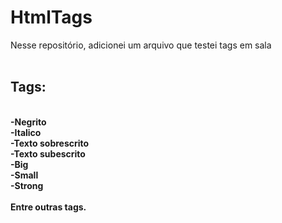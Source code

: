 # HtmlTags

Nesse repositório, adicionei um arquivo que testei tags em sala<br>
<br>
<b><h2>Tags:</h2><b><br>
-Negrito<br>
-Italico<br>
-Texto sobrescrito<br>
-Texto subescrito<br>
-Big<br>
-Small<br>
-Strong<br>
<br>
Entre outras tags.
